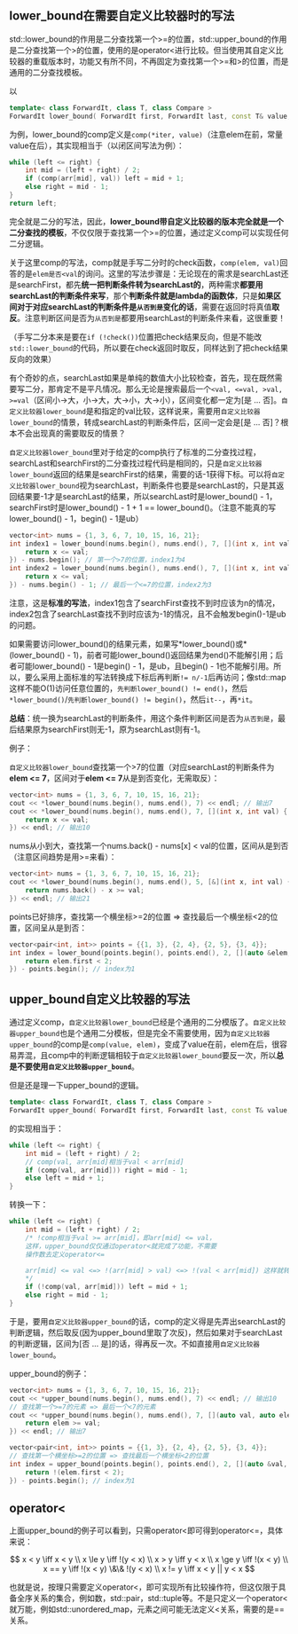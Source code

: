 ## lower_bound在需要自定义比较器时的写法

std::lower_bound的作用是二分查找第一个>=的位置，std::upper_bound的作用是二分查找第一个>的位置，使用的是operator<进行比较。但当使用其自定义比较器的重载版本时，功能又有所不同，不再固定为查找第一个>=和>的位置，而是通用的二分查找模板。

以
```cpp
template< class ForwardIt, class T, class Compare >
ForwardIt lower_bound( ForwardIt first, ForwardIt last, const T& value, Compare comp );
```
为例，lower_bound的comp定义是`comp(*iter, value)`（注意elem在前，常量value在后），其实现相当于（以闭区间写法为例）：
```cpp
while (left <= right) {
    int mid = (left + right) / 2;
    if (comp(arr[mid], val)) left = mid + 1;
    else right = mid - 1;
}
return left;
```
完全就是二分的写法，因此，**lower_bound带自定义比较器的版本完全就是一个二分查找的模板**，不仅仅限于查找第一个>=的位置，通过定义comp可以实现任何二分逻辑。

关于这里comp的写法，comp就是手写二分时的check函数，`comp(elem, val)`回答的是`elem是否<val`的询问。这里的写法步骤是：无论现在的需求是searchLast还是searchFirst，都先**统一把判断条件转为searchLast的**，两种需求**都要用searchLast的判断条件来写**，那个**判断条件就是lambda的函数体**，只是**如果区间对于对应searchLast的判断条件是`从否到是`变化的话**，需要在返回时将真值**取反**。注意判断区间是否为`从否到是`都要用searchLast的判断条件来看，这很重要！

（手写二分本来是要在`if (!check())`位置把check结果反向，但是不能改`std::lower_bound`的代码，所以要在check返回时取反，同样达到了把check结果反向的效果）

有个奇妙的点，searchLast如果是单纯的数值大小比较检查，首先，现在既然需要写二分，那肯定不是平凡情况。那么无论是搜索最后一个`<val, <=val, >val, >=val`（区间小->大，小->大，大->小，大->小），区间变化都一定为[是 ... 否]。`自定义比较器lower_bound`是和指定的val比较，这样说来，需要用`自定义比较器lower_bound`的情景，转成searchLast的判断条件后，区间一定会是[是 ... 否]？根本不会出现真的需要取反的情景？

`自定义比较器lower_bound`里对于给定的comp执行了标准的二分查找过程，searchLast和searchFirst的二分查找过程代码是相同的，只是`自定义比较器lower_bound`返回的结果是searchFirst的结果，需要的话-1获得下标。可以将`自定义比较器lower_bound`视为searchLast，判断条件也要是searchLast的，只是其返回结果要-1才是searchLast的结果，所以searchLast时是lower_bound() - 1，searchFirst时是lower_bound() - 1 + 1 == lower_bound()。（注意不能真的写lower_bound() - 1，begin() - 1是ub）

```cpp
vector<int> nums = {1, 3, 6, 7, 10, 15, 16, 21};
int index1 = lower_bound(nums.begin(), nums.end(), 7, [](int x, int val) {
    return x <= val;
}) - nums.begin(); // 第一个>7的位置，index1为4
int index2 = lower_bound(nums.begin(), nums.end(), 7, [](int x, int val) {
    return x <= val;
}) - nums.begin() - 1; // 最后一个<=7的位置，index2为3
```
注意，这是**标准的写法**，index1包含了searchFirst查找不到时应该为n的情况，index2包含了searchLast查找不到时应该为-1的情况，且不会触发begin()-1是ub的问题。

如果需要访问lower_bound()的结果元素，如果写\*lower_bound()或\*(lower_bound() - 1)，前者可能lower_bound()返回结果为end()不能解引用；后者可能lower_bound() - 1是begin() - 1，是ub，且begin() - 1也不能解引用。所以，要么采用上面标准的写法转换成下标后再判断`!= n/-1`后再访问；像std::map这样不能O(1)访问任意位置的，`先判断lower_bound() != end()`，然后`*lower_bound()`/`先判断lower_bound() != begin()`，然后`it--`，再`*it`。

**总结**：统一换为searchLast的判断条件，用这个条件判断区间是否为`从否到是`，最后结果原为searchFirst则无-1，原为searchLast则有-1。

例子：

`自定义比较器lower_bound`查找第一个>7的位置（对应searchLast的判断条件为**elem <= 7**，区间对于**elem <= 7**从是到否变化，无需取反）：
```cpp
vector<int> nums = {1, 3, 6, 7, 10, 15, 16, 21};
cout << *lower_bound(nums.begin(), nums.end(), 7) << endl; // 输出7
cout << *lower_bound(nums.begin(), nums.end(), 7, [](int x, int val) {
    return x <= val;
}) << endl; // 输出10
```

nums从小到大，查找第一个nums.back() - nums[x] < val的位置，区间从是到否（注意区间趋势是用>=来看）：
```cpp
vector<int> nums = {1, 3, 6, 7, 10, 15, 16, 21};
cout << *lower_bound(nums.begin(), nums.end(), 5, [&](int x, int val) {
    return nums.back() - x >= val;
}) << endl; // 输出21
```

points已好排序，查找第一个横坐标>=2的位置 => 查找最后一个横坐标<2的位置，区间呈从是到否：
```cpp
vector<pair<int, int>> points = {{1, 3}, {2, 4}, {2, 5}, {3, 4}};
int index = lower_bound(points.begin(), points.end(), 2, [](auto &elem, const int &val) {
    return elem.first < 2;
}) - points.begin(); // index为1
```

## upper_bound自定义比较器的写法

通过定义comp，`自定义比较器lower_bound`已经是个通用的二分模版了。`自定义比较器upper_bound`也是个通用二分模板，但是完全不需要使用，因为`自定义比较器upper_bound`的comp是`comp(value, elem)`，变成了value在前，elem在后，很容易弄混，且comp中的判断逻辑相较于`自定义比较器lower_bound`要反一次，所以**总是不要使用`自定义比较器upper_bound`**。

但是还是理一下upper_bound的逻辑。

```cpp
template< class ForwardIt, class T, class Compare >
ForwardIt upper_bound( ForwardIt first, ForwardIt last, const T& value, Compare comp );
```
的实现相当于：
```cpp
while (left <= right) {
    int mid = (left + right) / 2;
    // comp(val, arr[mid]相当于val < arr[mid]
    if (comp(val, arr[mid])) right = mid - 1;
    else left = mid + 1;
}
```
转换一下：
```cpp
while (left <= right) {
    int mid = (left + right) / 2;
    /* !comp相当于val >= arr[mid]，即arr[mid] <= val，
    这样，upper_bound仅仅通过operator<就完成了功能，不需要
    操作数去定义operator<=

    arr[mid] <= val <=> !(arr[mid] > val) <=> !(val < arr[mid]) 这样就转成operator<了
    */
    if (!comp(val, arr[mid])) left = mid + 1;
    else right = mid - 1;
}
```
于是，要用`自定义比较器upper_bound`的话，comp的定义得是先弄出searchLast的判断逻辑，然后取反(因为upper_bound里取了次反)，然后如果对于searchLast的判断逻辑，区间为[否 ... 是]的话，得再反一次。不如直接用`自定义比较器lower_bound`。

upper_bound的例子：

```cpp
vector<int> nums = {1, 3, 6, 7, 10, 15, 16, 21};
cout << *upper_bound(nums.begin(), nums.end(), 7) << endl; // 输出10
// 查找第一个>=7的元素 => 最后一个<7的元素
cout << *upper_bound(nums.begin(), nums.end(), 7, [](auto val, auto elem) {
    return elem >= val;
}) << endl; // 输出7

vector<pair<int, int>> points = {{1, 3}, {2, 4}, {2, 5}, {3, 4}};
// 查找第一个横坐标>=2的位置 => 查找最后一个横坐标<2的位置
int index = upper_bound(points.begin(), points.end(), 2, [](auto &val, auto &elem) {
    return !(elem.first < 2);
}) - points.begin(); // index为1
```

## operator<
上面upper_bound的例子可以看到，只需operator<即可得到operator<=，具体来说：

$$
x < y \iff x < y \\
x \le y \iff !(y < x) \\
x > y \iff y < x \\
x \ge y \iff !(x < y) \\
x == y \iff !(x < y) \&\& !(y < x) \\
x != y \iff x < y || y < x
$$

也就是说，按理只需要定义operator<，即可实现所有比较操作符，但这仅限于具备全序关系的集合，例如数，std::pair，std::tuple等。不是只定义一个operator<就万能，例如std::unordered_map，元素之间可能无法定义<关系，需要的是==关系。